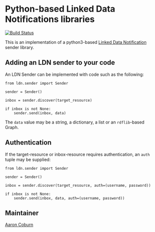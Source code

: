 # Python-based Linked Data Notifications libraries

[![Build Status](https://travis-ci.org/trellis-ldp/py-ldn.png?branch=master)](https://travis-ci.org/trellis-ldp/py-ldn)

This is an implementation of a python3-based [Linked Data Notification](https://www.w3.org/TR/ldn/) sender library.


## Adding an LDN sender to your code

An LDN Sender can be implemented with code such as the following:

```
from ldn.sender import Sender

sender = Sender()

inbox = sender.discover(target_resource)

if inbox is not None:
    sender.send(inbox, data)
```

The `data` value may be a string, a dictionary, a list or an `rdflib`-based Graph.


## Authentication

If the target-resource or inbox-resource requires authentication, an `auth` tuple may be supplied:

```
from ldn.sender import Sender

sender = Sender()

inbox = sender.discover(target_resource, auth=(username, password))

if inbox is not None:
    sender.send(inbox, data, auth=(username, password))
```


## Maintainer

[Aaron Coburn](https://github.com/acoburn)

